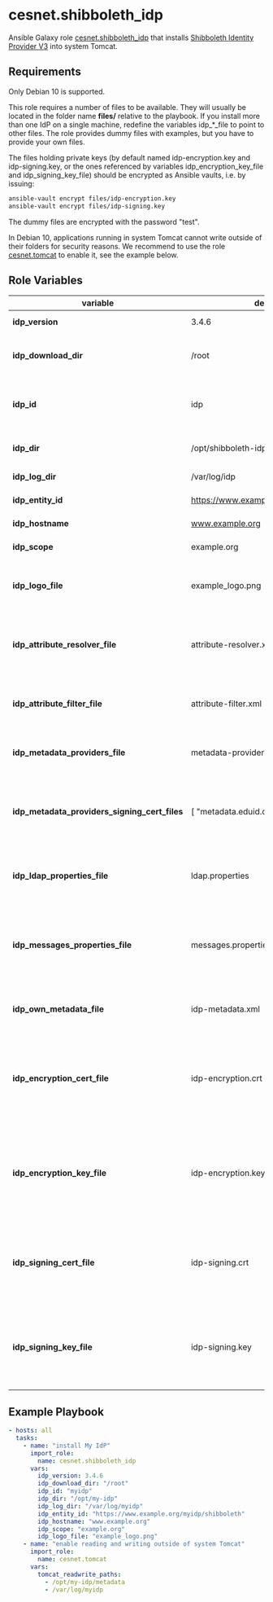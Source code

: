 cesnet.shibboleth_idp
======================

Ansible Galaxy role [cesnet.shibboleth_idp](https://galaxy.ansible.com/cesnet/shibboleth_idp) 
that installs [Shibboleth Identity Provider V3](https://wiki.shibboleth.net/confluence/display/IDP30/Home)
into system Tomcat.

Requirements
------------
Only Debian 10 is supported.

This role requires a number of files to be available. 
They will usually be located in the folder name **files/** relative to the playbook. 
If you install more than one IdP on a single machine, redefine the variables idp_*_file to point to other files.
The role provides dummy files with examples, but you have to provide your own files.

The files holding private keys (by default named idp-encryption.key and idp-signing.key, or the ones referenced by 
variables idp_encryption_key_file and idp_signing_key_file) should be encrypted as Ansible vaults, i.e. by issuing:
```bash
ansible-vault encrypt files/idp-encryption.key
ansible-vault encrypt files/idp-signing.key
```
The dummy files are encrypted with the password "test". 

In Debian 10, applications running in system Tomcat cannot write outside of their folders for security reasons.
We recommend to use the role [cesnet.tomcat](https://galaxy.ansible.com/cesnet/tomcat) to enable it, see the example below. 


Role Variables
--------------

| variable                        | default       | description |
|---------------------------------|---------------|-------------|
| **idp_version**                 | 3.4.6         | software version|
| **idp_download_dir**            | /root         | directory to put downloaded file| 
| **idp_id**                      | idp           | identifier used in URL if multiple IdPs are installed|
| **idp_dir**                     | /opt/shibboleth-idp | directory where IdP is installed
| **idp_log_dir**                 | /var/log/idp  | directory with logs|
| **idp_entity_id**               | https://www.example.org/idp/shibboleth | SAML entityID|
| **idp_hostname**                | www.example.org | hostname in URL |
| **idp_scope**                   | example.org   | SAML scope |
| **idp_logo_file**               | example_logo.png | file with logo displayed on login screen |
| **idp_attribute_resolver_file** | attribute-resolver.xml | file with rules for getting SAML attribute values|
| **idp_attribute_filter_file**   | attribute-filter.xml | file with rules for releasing SAML attributes | 
| **idp_metadata_providers_file** | metadata-providers.xml | file with list of trusted metadata providers
| **idp_metadata_providers_signing_cert_files**| [ "metadata.eduid.cz.crt.pem" ] | list of files with certificates for checking validity of metadata |
| **idp_ldap_properties_file**    | ldap.properties | file with config for connection to LDAP server |
| **idp_messages_properties_file**| messages.properties | file modifying messages for page titles, footers, help links etc| 
| **idp_own_metadata_file**       | idp-metadata.xml | file containing IdP's own metadata |
| **idp_encryption_cert_file**    | idp-encryption.crt | file containing X509 certificate for encryption, must match the one in metadata| 
| **idp_encryption_key_file**     | idp-encryption.key | file containing private key for encryption, must match the encryption certificate | 
| **idp_signing_cert_file**       | idp-signing.crt | file containing X509 certificate for signing, must match the one in metadata|
| **idp_signing_key_file**        | idp-signing.key | file containing private key for signing, must match the encryption certificate |


Example Playbook
----------------
```yaml
- hosts: all
  tasks:
    - name: "install My IdP"
      import_role:
        name: cesnet.shibboleth_idp
      vars:
        idp_version: 3.4.6
        idp_download_dir: "/root"
        idp_id: "myidp"
        idp_dir: "/opt/my-idp"
        idp_log_dir: "/var/log/myidp"
        idp_entity_id: "https://www.example.org/myidp/shibboleth"
        idp_hostname: "www.example.org"
        idp_scope: "example.org"
        idp_logo_file: "example_logo.png"
    - name: "enable reading and writing outside of system Tomcat"
      import_role:
        name: cesnet.tomcat
      vars:
        tomcat_readwrite_paths: 
          - /opt/my-idp/metadata
          - /var/log/myidp
```
